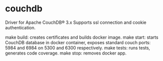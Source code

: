 # couchdb
Driver for Apache CouchDB&reg; 3.x
Supports ssl connection and cookie authentication.

make build: creates certificates and builds docker image.
make start: starts CouchDB database in docker container, exposes standard couch ports: 5984 and 6984 on 5300 and 6300 respectively.
make tests: runs tests, generates code coverage.
make stop: removes docker app.